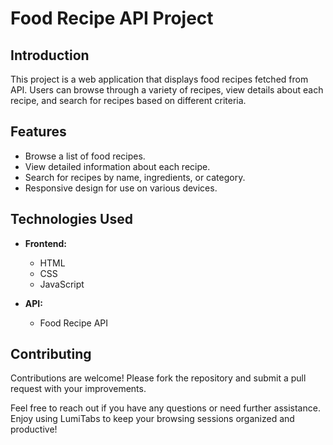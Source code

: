 # Food Recipe API Project

## Introduction

This project is a web application that displays food recipes fetched from API. Users can browse through a variety of recipes, view details about each recipe, and search for recipes based on different criteria.

## Features

- Browse a list of food recipes.
- View detailed information about each recipe.
- Search for recipes by name, ingredients, or category.
- Responsive design for use on various devices.

## Technologies Used

- **Frontend:**
  - HTML
  - CSS
  - JavaScript

- **API:**
  - Food Recipe API

## Contributing

Contributions are welcome! Please fork the repository and submit a pull request with your improvements.


Feel free to reach out if you have any questions or need further assistance. Enjoy using LumiTabs to keep your browsing sessions organized and productive!
